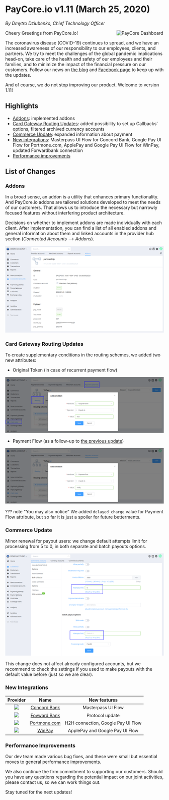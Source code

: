 # **PayCore.io v1.11 (March 25, 2020)**

*By Dmytro Dziubenko, Chief Technology Officer*

<img src="/release-notes/images/v1.11/paycore_icon_isometric-04.png" alt="PayCore Dashboard" style="width: 150px; float: right; padding-left: 10px;">

Cheery Greetings from PayCore.io!

The coronavirus disease (COVID-19) continues to spread, and we have an increased awareness of our responsibility to our employees, clients, and partners. We try to meet the challenges of the global pandemic implications head-on, take care of the health and safety of our employees and their families, and to minimize the impact of the financial pressure on our customers. Follow our news on [the blog](https://paycore.io/blog/) and [Facebook page](https://www.facebook.com/paycore.io/) to keep up with the updates.

And of course, we do not stop improving our product. Welcome to version 1.11!

## Highlights

* [Addons](#addons): implemented addons
* [Card Gateway Routing Updates](#card-gateway-routing-updates): added possibility to set up Callbacks' options, filtered archived currency accounts
* [Commerce Update](#commerce-update): expanded information about payment
* [New integrations](#new-integrations): Masterpass UI Flow for Concord Bank, Google Pay UI Flow for Portmone.com, ApplePay and Google Pay UI Flow for WinPay, updated Forwardbank connection
* [Performance improvements](#performance-improvements)

## List of Changes

### Addons

In a broad sense, an addon is a utility that enhances primary functionality. And PayCore.io addons are tailored solutions developed to meet the needs of our customers. That allows us to introduce the  necessary but narrowly focused features without interfering product architecture.

Decisions on whether to implement addons are made individually with each client. After implementation, you can find a list of all enabled addons and general information about them and linked accounts in the provider hub section (*Connected Accounts* --> *Addons*).

![Add-on](images/v1.11/addon.png)

### Card Gateway Routing Updates

To create supplementary conditions in the routing schemes, we added two new attributes:

* Original Token (in case of recurrent payment flow)

![Original Token](images/v1.11/routing-original-token.png)

* Payment Flow (as a follow-up to [the previous update](/release-notes/v1.10/#verify-flow))

![Payment Flow](images/v1.11/routing-payment-flow.png)

??? note "You may also notice"
    We added `delayed_charge` value for Payment Flow attribute, but so far it is just a spoiler for future betterments.

### Commerce Update

Minor renewal for payout users: we change default attempts limit for processing from 5 to 0, in both separate and batch payouts options.

![Payout options](images/v1.11/payout-options.png)

This change does not affect already configured accounts, but we recommend to check the settings if you used to make payouts with the default value before (just so we are clear).

### New Integrations

| Provider | Name  | New features |
|:-:|:-:|:-:|
| <img src="https://static.openfintech.io/payment_providers/concordbank/logo.svg?w=80" width="80px"> | [Concord Bank](/connectors/concordbank/) | Masterpass UI Flow                                         |
|   <img src="https://static.openfintech.io/payment_providers/forwardbank/logo.svg?w=70" width="70px">    | [Fovward Bank](/connectors/forwardbank/)       |   Protocol update              |
|     <img src="https://static.openfintech.io/payment_providers/portmone/logo.svg?w=70" width="70px">      | [Portmone.com](/connectors/portmone/)                | H2H connection, Google Pay UI Flow                                  |
|   <img src="https://static.openfintech.io/payment_providers/winpay/logo.png?w=70" width="70px">    | [WinPay](/connectors/winpay/)       |   ApplePay and Google Pay UI Flow               |

### Performance Improvements

Our dev team made various bug fixes, and these were small but essential moves to general performance improvements.

We also continue the firm commitment to supporting our customers. Should you have any questions regarding the potential impact on our joint activities, please contact us, so we can work things out.

Stay tuned for the next updates!
